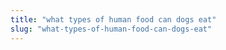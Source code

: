 ```yaml
---
title: "what types of human food can dogs eat"
slug: "what-types-of-human-food-can-dogs-eat"
---
```


